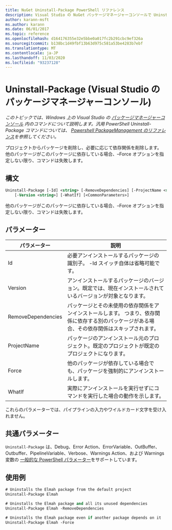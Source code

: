 ```yaml
---
title: NuGet Uninstall-Package PowerShell リファレンス
description: Visual Studio の NuGet パッケージマネージャーコンソールで Uninstall-Package PowerShell コマンドのリファレンスです。
author: karann-msft
ms.author: karann
ms.date: 06/01/2017
ms.topic: reference
ms.openlocfilehash: d164176355e32e5bbe0a017fc2b291cbc9ef326a
ms.sourcegitcommit: b138bc1d49fbf13b63d975c581a53be4283b7ebf
ms.translationtype: MT
ms.contentlocale: ja-JP
ms.lasthandoff: 11/03/2020
ms.locfileid: "93237128"
---
```

# <a name="uninstall-package-package-manager-console-in-visual-studio"></a>Uninstall-Package (Visual Studio のパッケージマネージャーコンソール)

*このトピックでは、Windows 上の Visual Studio の [パッケージマネージャーコンソール](../../consume-packages/install-use-packages-powershell.md) 内のコマンドについて説明します。汎用 PowerShell Uninstall-Package コマンドについては、 [Powershell PackageManagement のリファレンス](/powershell/module/packagemanagement/?view=powershell-6)を参照してください。*

プロジェクトからパッケージを削除し、必要に応じて依存関係を削除します。 他のパッケージがこのパッケージに依存している場合、–Force オプションを指定しない限り、コマンドは失敗します。

## <a name="syntax"></a>構文

```ps
Uninstall-Package [-Id] <string> [-RemoveDependencies] [-ProjectName <string>] [-Force]
    [-Version <string>] [-WhatIf] [<CommonParameters>]
```

他のパッケージがこのパッケージに依存している場合、–Force オプションを指定しない限り、コマンドは失敗します。

## <a name="parameters"></a>パラメーター

| パラメーター | 説明 |
| --- | --- |
| Id | 必要アンインストールするパッケージの識別子。 -Id スイッチ自体は省略可能です。 |
| Version | アンインストールするパッケージのバージョン。既定では、現在インストールされているバージョンが対象となります。 |
| RemoveDependencies | パッケージとその未使用の依存関係をアンインストールします。 つまり、依存関係に依存する別のパッケージがある場合、その依存関係はスキップされます。 |
| ProjectName | パッケージのアンインストール元のプロジェクト。既定のプロジェクトが既定のプロジェクトになります。 |
| Force | 他のパッケージが依存している場合でも、パッケージを強制的にアンインストールします。 |
| WhatIf | 実際にアンインストールを実行せずにコマンドを実行した場合の動作を示します。 |

これらのパラメーターでは、パイプラインの入力やワイルドカード文字を受け入れません。

## <a name="common-parameters"></a>共通パラメーター

`Uninstall-Package` は、Debug、Error Action、ErrorVariable、OutBuffer、Outbuffer、PipelineVariable、Verbose、Warnings Action、および Warnings 変数の [一般的な PowerShell パラメーター](/powershell/module/microsoft.powershell.core/about/about_commonparameters)をサポートしています。

## <a name="examples"></a>使用例

```ps
# Uninstalls the Elmah package from the default project
Uninstall-Package Elmah

# Uninstalls the Elmah package and all its unused dependencies
Uninstall-Package Elmah -RemoveDependencies 

# Uninstalls the Elmah package even if another package depends on it
Uninstall-Package Elmah -Force
```